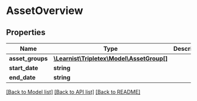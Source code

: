 # AssetOverview

## Properties
Name | Type | Description | Notes
------------ | ------------- | ------------- | -------------
**asset_groups** | [**\Learnist\Tripletex\Model\AssetGroup[]**](AssetGroup.md) |  | [optional] 
**start_date** | **string** |  | [optional] 
**end_date** | **string** |  | [optional] 

[[Back to Model list]](../../README.md#documentation-for-models) [[Back to API list]](../../README.md#documentation-for-api-endpoints) [[Back to README]](../../README.md)

